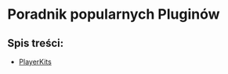 # Poradnik popularnych Pluginów

## Spis treści:
 - [PlayerKits](https://www.spigotmc.org/resources/playerkits-fully-configurable-kits-1-8-1-18.75185/)
